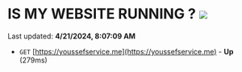 # IS MY WEBSITE RUNNING ? [![](https://img.shields.io/static/v1?label=Sponsor&message=%E2%9D%A4&logo=GitHub&color=%23fe8e86)](https://github.com/sponsors/<username>)

Last updated: **4/21/2024, 8:07:09 AM**

- `GET` [https://youssefservice.me](https://youssefservice.me) - **Up** (279ms)
